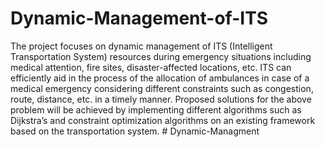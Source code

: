 # Dynamic-Management-of-ITS
The project focuses on dynamic management of ITS (Intelligent Transportation System) resources during emergency situations including medical attention, fire sites, disaster-affected locations, etc.
ITS can efficiently aid in the process of the allocation of ambulances in case of a medical emergency considering different constraints such as congestion, route, distance, etc. in a timely manner.
Proposed solutions for the above problem will be achieved by implementing different algorithms such as Dijkstra’s and constraint optimization algorithms on an existing framework based on the transportation system.
#   D y n a m i c - M a n a g m e n t  
 